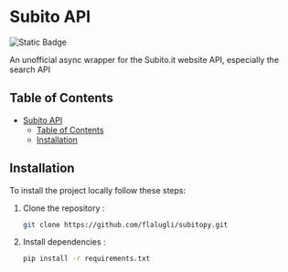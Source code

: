 # Subito API
![Static Badge](https://img.shields.io/github/license/flalugli/subitopy)


An unofficial async wrapper for the Subito.it website API, especially the search API

## Table of Contents
- [Subito API](#subito-api)
  - [Table of Contents](#table-of-contents)
  - [Installation](#installation)
    
## Installation

To install the project locally follow these steps:

1. Clone the repository :
    ```sh
    git clone https://github.com/flalugli/subitopy.git
    ```

2. Install dependencies :
    ```sh
    pip install -r requirements.txt
    ```